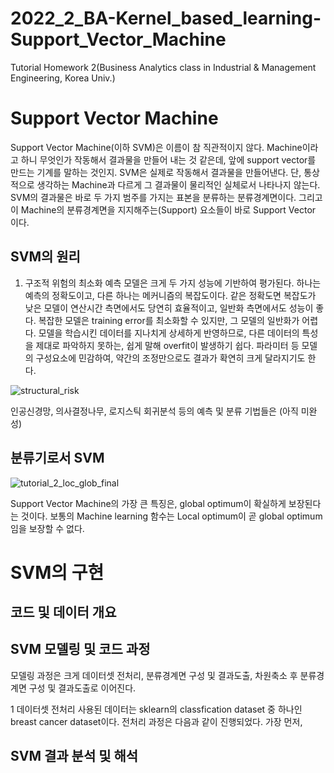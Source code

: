 # 2022_2_BA-Kernel_based_learning-Support_Vector_Machine
Tutorial Homework 2(Business Analytics class in Industrial &amp; Management Engineering, Korea Univ.)


# Support Vector Machine
Support Vector Machine(이하 SVM)은 이름이 참 직관적이지 않다. Machine이라고 하니 무엇인가 작동해서 결과물을 만들어 내는 것 같은데, 앞에 support vector를 만드는 기계를 말하는 것인지. SVM은 실제로 작동해서 결과물을 만들어낸다. 단, 통상적으로 생각하는 Machine과 다르게 그 결과물이 물리적인 실체로서 나타나지 않는다. SVM의 결과물은 바로 두 가지 범주를 가지는 표본을 분류하는 분류경계면이다. 그리고 이 Machine의 분류경계면을 지지해주는(Support) 요소들이 바로 Support Vector 이다. 

## SVM의 원리
1. 구조적 위험의 최소화
예측 모델은 크게 두 가지 성능에 기반하여 평가된다. 하나는 예측의 정확도이고, 다른 하나는 메커니즘의 복잡도이다. 같은 정확도면 복잡도가 낮은 모델이 연산시간 측면에서도 당연히 효율적이고, 일반화 측면에서도 성능이 좋다. 복잡한 모델은 training error를 최소화할 수 있지만, 그 모델의 일반화가 어렵다. 모델을 학습시킨 데이터를 지나치게 상세하게 반영하므로, 다른 데이터의 특성을 제대로 파악하지 못하는, 쉽게 말해 overfit이 발생하기 쉽다. 파라미터 등 모델의 구성요소에 민감하여, 약간의 조정만으로도 결과가 확연히 크게 달라지기도 한다.

![structural_risk](https://user-images.githubusercontent.com/106015570/198205512-0146f627-3790-4e66-8fa5-1a1ead44554e.png)


인공신경망, 의사결정나무, 로지스틱 회귀분석 등의 예측 및 분류 기법들은 (아직 미완성)

## 분류기로서 SVM

![tutorial_2_loc_glob_final](https://user-images.githubusercontent.com/106015570/198035012-b53e1d10-0864-4975-a2f6-327b003c2be6.png)

Support Vector Machine의 가장 큰 특징은, global optimum이 확실하게 보장된다는 것이다. 보통의 Machine learning 함수는 Local optimum이 곧 global optimum임을 보장할 수 없다.


# SVM의 구현


## 코드 및 데이터 개요


## SVM 모델링 및 코드 과정
모델링 과정은 크게 데이터셋 전처리, 분류경계면 구성 및 결과도출, 차원축소 후 분류경계면 구성 및 결과도출로 이어진다.

1 데이터셋 전처리
사용된 데이터는 sklearn의 classfication dataset 중 하나인 breast cancer dataset이다. 전처리 과정은 다음과 같이 진행되었다. 가장 먼저, 



## SVM 결과 분석 및 해석
